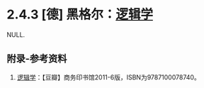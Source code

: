 # 2.4.3 [德] 黑格尔：[逻辑学](https://book.douban.com/subject/6962539/)

NULL.

## 附录-参考资料

1. [逻辑学](https://book.douban.com/subject/6962539/)：【豆瓣】商务印书馆2011-6版，ISBN为9787100078740。
